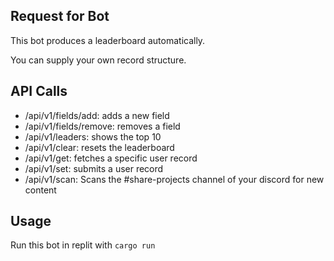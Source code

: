 Request for Bot
---------------
This bot produces a leaderboard automatically.

You can supply your own record structure.

API Calls
---------
* /api/v1/fields/add: adds a new field
* /api/v1/fields/remove: removes a field
* /api/v1/leaders: shows the top 10
* /api/v1/clear: resets the leaderboard
* /api/v1/get: fetches a specific user record
* /api/v1/set: submits a user record
* /api/v1/scan: Scans the #share-projects channel of your discord for new content

Usage
-----
Run this bot in replit with `cargo run`